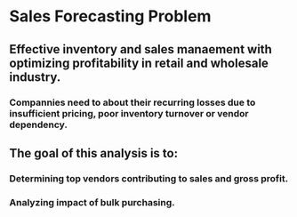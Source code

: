 # Sales Forecasting Problem
## Effective inventory and sales manaement with optimizing profitability in retail and wholesale industry.
### Compannies need to about their recurring losses due to insufficient pricing, poor inventory turnover or vendor dependency.
## The goal of this analysis is to:
### Determining top vendors contributing to sales and gross profit.
### Analyzing impact of bulk purchasing.
